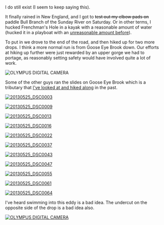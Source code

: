 <html><body><p>I do still exist (I seem to keep saying this).



It finally rained in New England, and I got to <del>test out my elbow pads on</del> paddle Bull Branch of the Sunday River on Saturday. Or in other terms, I hucked Frenchman's Hole in a kayak with a reasonable amount of water (hucked it in a playboat with an <a title="Rapids &amp; Falls &amp; Big Water" href="http://alexkerney.com/2011/06/rapids-falls-big-water/">unreasonable amount before</a>).



To put in we drove to the end of the road, and then hiked up for two more drops. I think a more normal run is from Goose Eye Brook down. Our efforts at hiking up further were just rewarded by an upper gorge we had to portage, as reasonably setting safety would have involved quite a lot of work.



<img class="alignnone size-large wp-image-1776 [ftmt_id] nofotomoto" alt="OLYMPUS DIGITAL CAMERA" src="http://alexkerney.com/wp-content/uploads/2013/05/20130525P5250092-840x630.jpg">



Some of the other guys ran the slides on Goose Eye Brook which is a tributary that <a title="A Mahoosuc Loop" href="http://alexkerney.com/2012/09/a-mahoosuc-loop/">I've looked at and hiked along</a> in the past.



<a href="http://alexkerney.com/wp-content/uploads/2013/05/20130525_DSC0003.jpg"><img class="alignnone size-large wp-image-1764 [ftmt_id] nofotomoto" alt="20130525_DSC0003" src="http://alexkerney.com/wp-content/uploads/2013/05/20130525_DSC0003-840x557.jpg"></a>



<a href="http://alexkerney.com/wp-content/uploads/2013/05/20130525_DSC0009.jpg"><img class="alignnone size-large wp-image-1765 [ftmt_id] nofotomoto" alt="20130525_DSC0009" src="http://alexkerney.com/wp-content/uploads/2013/05/20130525_DSC0009-840x557.jpg"></a>



<a href="http://alexkerney.com/wp-content/uploads/2013/05/20130525_DSC0013.jpg"><img class="alignnone size-large wp-image-1766 [ftmt_id] nofotomoto" alt="20130525_DSC0013" src="http://alexkerney.com/wp-content/uploads/2013/05/20130525_DSC0013-840x557.jpg"></a>



<a href="http://alexkerney.com/wp-content/uploads/2013/05/20130525_DSC0016.jpg"><img class="alignnone size-large wp-image-1767 [ftmt_id] nofotomoto" alt="20130525_DSC0016" src="http://alexkerney.com/wp-content/uploads/2013/05/20130525_DSC0016-840x557.jpg"></a>



<a href="http://alexkerney.com/wp-content/uploads/2013/05/20130525_DSC0022.jpg"><img class="alignnone size-large wp-image-1768 [ftmt_id] nofotomoto" alt="20130525_DSC0022" src="http://alexkerney.com/wp-content/uploads/2013/05/20130525_DSC0022-840x557.jpg"></a>



<a href="http://alexkerney.com/wp-content/uploads/2013/05/20130525_DSC0037.jpg"><img class="alignnone size-large wp-image-1769 [ftmt_id] nofotomoto" alt="20130525_DSC0037" src="http://alexkerney.com/wp-content/uploads/2013/05/20130525_DSC0037-840x557.jpg"></a>



<a href="http://alexkerney.com/wp-content/uploads/2013/05/20130525_DSC0043.jpg"><img class="alignnone size-large wp-image-1770 [ftmt_id] nofotomoto" alt="20130525_DSC0043" src="http://alexkerney.com/wp-content/uploads/2013/05/20130525_DSC0043-840x1264.jpg"></a>



<a href="http://alexkerney.com/wp-content/uploads/2013/05/20130525_DSC0047.jpg"><img class="alignnone size-large wp-image-1771 [ftmt_id] nofotomoto" alt="20130525_DSC0047" src="http://alexkerney.com/wp-content/uploads/2013/05/20130525_DSC0047-840x1264.jpg"></a>



<a href="http://alexkerney.com/wp-content/uploads/2013/05/20130525_DSC0055.jpg"><img class="alignnone size-large wp-image-1772 [ftmt_id] nofotomoto" alt="20130525_DSC0055" src="http://alexkerney.com/wp-content/uploads/2013/05/20130525_DSC0055-840x1264.jpg"></a>



<a href="http://alexkerney.com/wp-content/uploads/2013/05/20130525_DSC0061.jpg"><img class="alignnone size-large wp-image-1773 [ftmt_id] nofotomoto" alt="20130525_DSC0061" src="http://alexkerney.com/wp-content/uploads/2013/05/20130525_DSC0061-840x1264.jpg"></a>



<a href="http://alexkerney.com/wp-content/uploads/2013/05/20130525_DSC0064.jpg"><img class="alignnone size-large wp-image-1774 [ftmt_id] nofotomoto" alt="20130525_DSC0064" src="http://alexkerney.com/wp-content/uploads/2013/05/20130525_DSC0064-840x1264.jpg"></a>



I've heard swimming into this eddy is a bad idea. The undercut on the opposite side of the drop is a bad idea also.



<a href="http://alexkerney.com/wp-content/uploads/2013/05/20130525P5250096.jpg"><img class="alignnone size-large wp-image-1777 [ftmt_id] nofotomoto" alt="OLYMPUS DIGITAL CAMERA" src="http://alexkerney.com/wp-content/uploads/2013/05/20130525P5250096-840x630.jpg"></a></p></body></html>